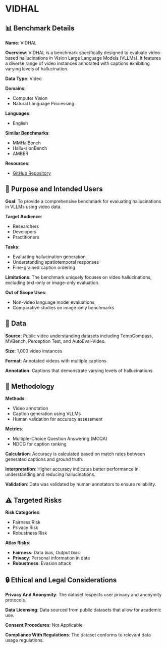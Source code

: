 # VIDHAL

## 📊 Benchmark Details

**Name**: VIDHAL

**Overview**: VIDHAL is a benchmark specifically designed to evaluate video-based hallucinations in Vision Large Language Models (VLLMs). It features a diverse range of video instances annotated with captions exhibiting varying levels of hallucination.

**Data Type**: Video

**Domains**:
- Computer Vision
- Natural Language Processing

**Languages**:
- English

**Similar Benchmarks**:
- MMHalBench
- Hallu-sionBench
- AMBER

**Resources**:
- [GitHub Repository](https://github.com/Lookuz/VidHal)

## 🎯 Purpose and Intended Users

**Goal**: To provide a comprehensive benchmark for evaluating hallucinations in VLLMs using video data.

**Target Audience**:
- Researchers
- Developers
- Practitioners

**Tasks**:
- Evaluating hallucination generation
- Understanding spatiotemporal responses
- Fine-grained caption ordering

**Limitations**: The benchmark uniquely focuses on video hallucinations, excluding text-only or image-only evaluation.

**Out of Scope Uses**:
- Non-video language model evaluations
- Comparative studies on image-only benchmarks

## 💾 Data

**Source**: Public video understanding datasets including TempCompass, MVBench, Perception Test, and AutoEval-Video.

**Size**: 1,000 video instances

**Format**: Annotated videos with multiple captions

**Annotation**: Captions that demonstrate varying levels of hallucinations.

## 🔬 Methodology

**Methods**:
- Video annotation
- Caption generation using VLLMs
- Human validation for accuracy assessment

**Metrics**:
- Multiple-Choice Question Answering (MCQA)
- NDCG for caption ranking

**Calculation**: Accuracy is calculated based on match rates between generated captions and ground truth.

**Interpretation**: Higher accuracy indicates better performance in understanding and reducing hallucinations.

**Validation**: Data was validated by human annotators to ensure reliability.

## ⚠️ Targeted Risks

**Risk Categories**:
- Fairness Risk
- Privacy Risk
- Robustness Risk

**Atlas Risks**:
- **Fairness**: Data bias, Output bias
- **Privacy**: Personal information in data
- **Robustness**: Evasion attack

## 🔒 Ethical and Legal Considerations

**Privacy And Anonymity**: The dataset respects user privacy and anonymity protocols.

**Data Licensing**: Data sourced from public datasets that allow for academic use.

**Consent Procedures**: Not Applicable

**Compliance With Regulations**: The dataset conforms to relevant data usage regulations.
